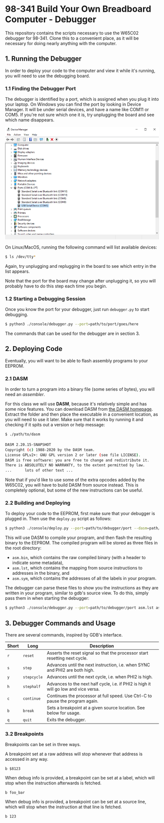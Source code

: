 # 98-341 Build Your Own Breadboard Computer - Debugger

This repository contains the scripts necessary to use the W65C02 debugger for 98-341.
Clone this to a convenient place, as it will be necessary for doing nearly anything with the computer.

## 1. Running the Debugger

In order to deploy your code to the computer and view it while it's running,
you will need to use the debugging board.

### 1.1 Finding the Debugger Port

The debugger is identified by a port, which is assigned when you plug it into your laptop.
On Windows you can find the port by looking in Device Manager. It will be under serial devices,
and have a name like COM11 or COM5.
If you're not sure which one it is, try unplugging the board and see which name disappears.

![Screenshot of device manager](images/device_manager.png)

On Linux/MacOS, running the following command will list available devices:
```bash
$ ls /dev/tty*
```
Again, try unplugging and replugging in the board to see which entry in the list appears.

Note that the port for the board may change after unplugging it,
so you will probably have to do this step each time you begin.

### 1.2 Starting a Debugging Session

Once you know the port for your debugger, just run `debugger.py` to start debugging.

```bash
$ python3 ./console/debugger.py --port=path/to/port/goes/here
```

The commands that can be used for the debugger are in section 3.

## 2. Deploying Code

Eventually, you will want to be able to flash assembly programs to your EEPROM.

### 2.1 DASM

In order to turn a program into a binary file (some series of bytes),
you will need an _assembler_.

For this class we will use **DASM**, because it's relatively simple and has some nice features.
You can download DASM from [the DASM homepage](https://dasm-assembler.github.io).
Extract the folder and then place the executable in a convenient location,
as you will need to use it later.
Make sure that it works by running it and checking if it spits out a version or help message:

```bash
$ ./path/to/dasm

DASM 2.20.15-SNAPSHOT
Copyright (c) 1988-2020 by the DASM team.
License GPLv2+: GNU GPL version 2 or later (see file LICENSE).
DASM is free software: you are free to change and redistribute it.
There is ABSOLUTELY NO WARRANTY, to the extent permitted by law.
...      lots of other text ...
```

Note that if you'd like to use some of the extra opcodes added by the W65C02,
you will have to build DASM from source instead. This is completely optional,
but some of the new instructions can be useful.

### 2.2 Building and Deploying

To deploy your code to the EEPROM, first make sure that your debugger is plugged in.
Then use the `deploy.py` script as follows:

```bash
$ python3 ./console/deploy.py --port=path/to/debugger/port --dasm=path/to/dasm/executable path/to/code.S
```

This will use DASM to compile your program, and then flash the resulting binary to the EEPROM.
The compiled program will be stored as three files in the root directory:
- `asm.bin`, which contains the raw compiled binary (with a header to indicate some metadata),
- `asm.lst`, which contains the mapping from source instructions to addresses in the binary, and
- `asm.sym`, which contains the addresses of all the labels in your program.

The debugger can parse these files to show you the instructions as they are written in your program,
similar to gdb's source view. To do this, simply pass them in when starting the debugger:

```bash
$ python3 ./console/debugger.py --port=path/to/debugger/port asm.lst asm.sym
```

## 3. Debugger Commands and Usage

There are several commands, inspired by GDB's interface.

| Short | Long | Description |
| ----- | ---- | ----------- |
|  `r`  | `reset`     | Asserts the reset signal so that the processor start resetting next cycle. |
|  `s`  | `step`      | Advances until the next instruction, i.e. when SYNC and PHI2 are both high. |
|  `y`  | `stepcycle` | Advances until the next cycle, i.e. when PHI2 is high. |
|  `h`  | `stephalf`  | Advances to the next half cycle, i.e. if PHI2 is high it will go low and vice versa. |
|  `c`  | `continue`  | Continues the processor at full speed. Use Ctrl-C to pause the program again. |
|  `b`  | `break`     | Sets a breakpoint at a given source location. See below for usage. |
|  `q`  | `quit`      | Exits the debugger. |

### 3.2 Breakpoints

Breakpoints can be set in three ways.

A breakpoint set at a raw address will stop whenever that address is accessed in any way.
```
b $8123
```

When debug info is provided, a breakpoint can be set at a label,
which will stop when the instruction afterwards is fetched.
```
b foo_bar
```

When debug info is provided, a breakpoint can be set at a source line,
which will stop when the instruction at that line is fetched.
```
b 123
```